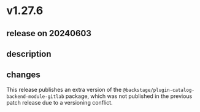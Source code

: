 # v1.27.6

## release on 20240603

## description

## changes

This release publishes an extra version of the <code>@backstage/plugin-catalog-backend-module-gitlab</code> package, which was not published in the previous patch release due to a versioning conflict.

